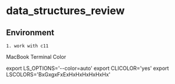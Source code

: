 # data_structures_review

## Environment

	1. work with c11

MacBook Terminal Color

 export LS_OPTIONS='--color=auto'
 export CLICOLOR='yes'
 export LSCOLORS='BxGxgxFxExHxHxHxHxHxHx'
